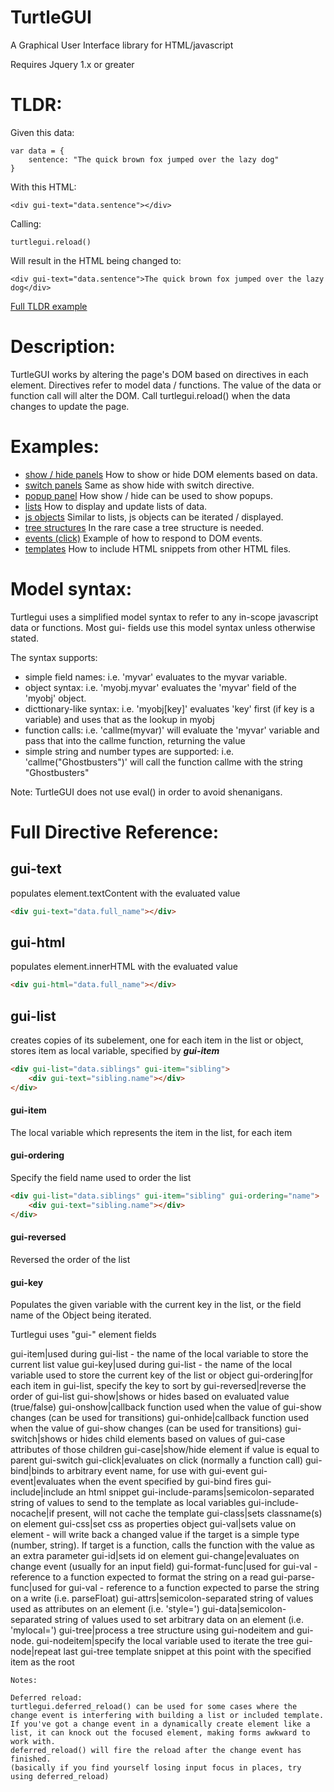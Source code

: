# TurtleGUI

A Graphical User Interface library for HTML/javascript


Requires Jquery 1.x or greater 


# TLDR:

Given this data:

    var data = {
        sentence: "The quick brown fox jumped over the lazy dog"
    }

With this HTML:

    <div gui-text="data.sentence"></div>

Calling:

    turtlegui.reload()

Will result in the HTML being changed to:

    <div gui-text="data.sentence">The quick brown fox jumped over the lazy dog</div>

[Full TLDR example](examples/tldr.html)


# Description:

TurtleGUI works by altering the page's DOM based on directives in each element.
Directives refer to model data / functions. The value of the data or function call will alter the DOM.
Call turtlegui.reload() when the data changes to update the page.


# Examples:

* [show / hide panels](examples/show_hide.html) How to show or hide DOM elements based on data.
* [switch panels](examples/switch_panels.html) Same as show hide with switch directive.
* [popup panel](examples/popup_panel.html) How show / hide can be used to show popups.
* [lists](examples/lists.html) How to display and update lists of data.
* [js objects](examples/js_objects.html) Similar to lists, js objects can be iterated / displayed.
* [tree structures](examples/tree.html) In the rare case a tree structure is needed.
* [events (click)](examples/events.html) Example of how to respond to DOM events.
* [templates](examples/templates.html) How to include HTML snippets from other HTML files.


# Model syntax:

Turtlegui uses a simplified model syntax to refer to any in-scope javascript data or functions. Most gui- fields use this model syntax unless otherwise stated.

The syntax supports:
* simple field names: i.e. 'myvar' evaluates to the myvar variable.
* object syntax: i.e. 'myobj.myvar' evaluates the 'myvar' field of the 'myobj' object.
* dicttionary-like syntax: i.e. 'myobj[key]' evaluates 'key' first (if key is a variable) and uses that as the lookup in myobj
* function calls: i.e. 'callme(myvar)' will evaluate the 'myvar' variable and pass that into the callme function, returning the value
* simple string and number types are supported: i.e. 'callme("Ghostbusters")' will call the function callme with the string "Ghostbusters"

Note: TurtleGUI does not use eval() in order to avoid shenanigans.


# Full Directive Reference:

## gui-text
populates element.textContent with the evaluated value
```html
<div gui-text="data.full_name"></div>
```

## gui-html
populates element.innerHTML with the evaluated value
```html
<div gui-html="data.full_name"></div>
```

## gui-list
creates copies of its subelement, one for each item in the list or object, stores item as local variable, specified by ***gui-item***
```html
<div gui-list="data.siblings" gui-item="sibling">
    <div gui-text="sibling.name"></div>
</div>
```
#### gui-item
The local variable which represents the item in the list, for each item

#### gui-ordering
Specify the field name used to order the list
```html
<div gui-list="data.siblings" gui-item="sibling" gui-ordering="name">
    <div gui-text="sibling.name"></div>
</div>
```
#### gui-reversed
Reversed the order of the list

#### gui-key
Populates the given variable with the current key in the list, or the field name of the Object being iterated.



Turtlegui uses "gui-" element fields


gui-item|used during gui-list - the name of the local variable to store the current list value
gui-key|used during gui-list - the name of the local variable used to store the current key of the list or object
gui-ordering|for each item in gui-list, specify the key to sort by
gui-reversed|reverse the order of gui-list
gui-show|shows or hides based on evaluated value (true/false)
gui-onshow|callback function used when the value of gui-show changes (can be used for transitions)
gui-onhide|callback function used when the value of gui-show changes (can be used for transitions)
gui-switch|shows or hides child elements based on values of gui-case attributes of those children
gui-case|show/hide element if value is equal to parent gui-switch
gui-click|evaluates on click (normally a function call)
gui-bind|binds to arbitrary event name, for use with gui-event
gui-event|evaluates when the event specified by gui-bind fires
gui-include|include an html snippet
gui-include-params|semicolon-separated string of values to send to the template as local variables
gui-include-nocache|if present, will not cache the template
gui-class|sets classname(s) on element
gui-css|set css as properties object
gui-val|sets value on element - will write back a changed value if the target is a simple type (number, string). If target is a function, calls the function with the value as an extra parameter
gui-id|sets id on element
gui-change|evaluates on change event (usually for an input field)
gui-format-func|used for gui-val - reference to a function expected to format the string on a read
gui-parse-func|used for gui-val - reference to a function expected to parse the string on a write (i.e. parseFloat)
gui-attrs|semicolon-separated string of values used as attributes on an element (i.e. 'style=')
gui-data|semicolon-separated string of values used to set arbitrary data on an element (i.e. 'mylocal=')
gui-tree|process a tree structure using gui-nodeitem and gui-node.
gui-nodeitem|specify the local variable used to iterate the tree
gui-node|repeat last gui-tree template snippet at this point with the specified item as the root

~~~~
Notes:

Deferred reload:
turtlegui.deferred_reload() can be used for some cases where the change event is interfering with building a list or included template.
If you've got a change event in a dynamically create element like a list, it can knock out the focused element, making forms awkward to work with.
deferred_reload() will fire the reload after the change event has finished.
(basically if you find yourself losing input focus in places, try using deferred_reload)
